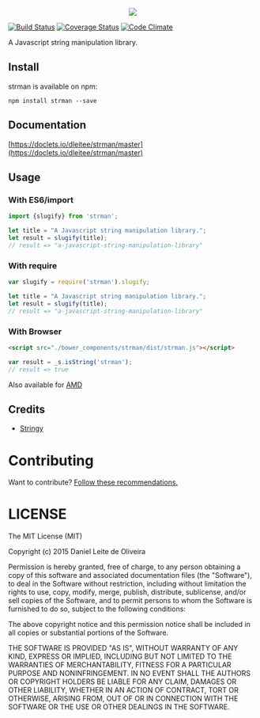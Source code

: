 <p align="center">
<img src="https://github.com/dleitee/strman/blob/master/strman_new.png?raw=true">
</p>

[![Build Status](https://travis-ci.org/dleitee/strman.svg?branch=master)](https://travis-ci.org/dleitee/strman)
[![Coverage Status](https://coveralls.io/repos/github/dleitee/strman/badge.svg?branch=master)](https://coveralls.io/github/dleitee/strman?branch=master)
[![Code Climate](https://codeclimate.com/github/dleitee/strman/badges/gpa.svg)](https://codeclimate.com/github/dleitee/strman)

A Javascript string manipulation library.

## Install

strman is available on npm:
```
npm install strman --save
```

## Documentation

[https://doclets.io/dleitee/strman/master](https://doclets.io/dleitee/strman/master)

## Usage

### With ES6/import

```javascript
import {slugify} from 'strman';

let title = "A Javascript string manipulation library.";
let result = slugify(title);
// result => "a-javascript-string-manipulation-library"
```

### With require

```javascript
var slugify = require('strman').slugify;

let title = "A Javascript string manipulation library.";
let result = slugify(title);
// result => "a-javascript-string-manipulation-library"
```

### With Browser

```html
<script src="./bower_components/strman/dist/strman.js"></script>
```

```javascript
var result = _s.isString('strman');
// result => true
```

Also available for [AMD](https://github.com/amdjs/amdjs-api/wiki/AMD)

## Credits

 - [Stringy](https://github.com/danielstjules/Stringy)


# Contributing

Want to contribute? [Follow these recommendations.](https://github.com/dleitee/strman/blob/master/CONTRIBUTING.md)

# LICENSE

The MIT License (MIT)

Copyright (c) 2015 Daniel Leite de Oliveira

Permission is hereby granted, free of charge, to any person obtaining a copy
of this software and associated documentation files (the "Software"), to deal
in the Software without restriction, including without limitation the rights
to use, copy, modify, merge, publish, distribute, sublicense, and/or sell
copies of the Software, and to permit persons to whom the Software is
furnished to do so, subject to the following conditions:

The above copyright notice and this permission notice shall be included in
all copies or substantial portions of the Software.

THE SOFTWARE IS PROVIDED "AS IS", WITHOUT WARRANTY OF ANY KIND, EXPRESS OR
IMPLIED, INCLUDING BUT NOT LIMITED TO THE WARRANTIES OF MERCHANTABILITY,
FITNESS FOR A PARTICULAR PURPOSE AND NONINFRINGEMENT. IN NO EVENT SHALL THE
AUTHORS OR COPYRIGHT HOLDERS BE LIABLE FOR ANY CLAIM, DAMAGES OR OTHER
LIABILITY, WHETHER IN AN ACTION OF CONTRACT, TORT OR OTHERWISE, ARISING FROM,
OUT OF OR IN CONNECTION WITH THE SOFTWARE OR THE USE OR OTHER DEALINGS IN
THE SOFTWARE.

